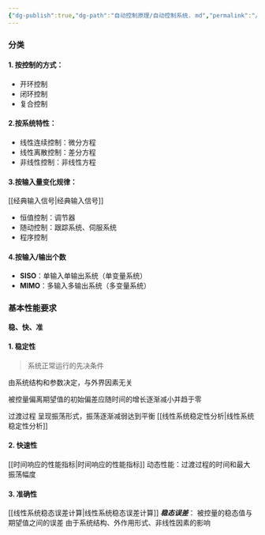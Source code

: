 ```yaml
---
{"dg-publish":true,"dg-path":"自动控制原理/自动控制系统. md","permalink":"/自动控制原理/自动控制系统/","dgPassFrontmatter":true,"noteIcon":"","created":"2024-05-21T15:20:28.660+08:00","updated":"2024-08-06T21:38:17.048+08:00"}
---
```




### 分类
#### 1. 按控制的方式：
- 开环控制
- 闭环控制
- 复合控制
#### 2.按系统特性：
- 线性连续控制：微分方程
- 线性离散控制：差分方程
- 非线性控制：非线性方程
#### 3.按输入量变化规律：
[[经典输入信号\|经典输入信号]]
- 恒值控制：调节器
- 随动控制：跟踪系统、伺服系统
- 程序控制
#### 4.按输入/输出个数
- **SISO**：单输入单输出系统（单变量系统） 
- **MIMO**：多输入多输出系统（多变量系统）
### 基本性能要求
**稳、快、准**
#### 1. 稳定性
>系统正常运行的先决条件

由系统结构和参数决定，与外界因素无关

被控量偏离期望值的初始偏差应随时间的增长逐渐减小并趋于零

过渡过程
呈现振荡形式，振荡逐渐减弱达到平衡
[[线性系统稳定性分析\|线性系统稳定性分析]]

#### 2. 快速性
[[时间响应的性能指标\|时间响应的性能指标]]
动态性能：过渡过程的时间和最大振荡幅度

#### 3. 准确性
[[线性系统稳态误差计算\|线性系统稳态误差计算]]
***稳态误差***：
被控量的稳态值与期望值之间的误差
由于系统结构、外作用形式、非线性因素的影响

